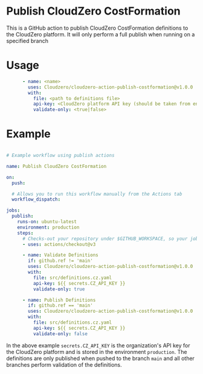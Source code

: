 # Publish CloudZero CostFormation

This is a GitHub action to publish CloudZero CostFormation definitions to the CloudZero platform.
It will only perform a full publish when running on a specified branch

# Usage

```yaml
      - name: <name>
        uses: Cloudzero/cloudzero-action-publish-costformation@v1.0.0
        with:
          file: <path to definitions file>
          api-key: <CloudZero platform API key (should be taken from environment secrets)>
          validate-only: <true|false>
```

# Example

```yaml

# Example workflow using publish actions

name: Publish CloudZero CostFormation

on:
  push:

  # Allows you to run this workflow manually from the Actions tab
  workflow_dispatch:

jobs:
  publish:
    runs-on: ubuntu-latest
    environment: production
    steps:
      # Checks-out your repository under $GITHUB_WORKSPACE, so your job can access it
      - uses: actions/checkout@v3

      - name: Validate Definitions
        if: github.ref != 'main'
        uses: Cloudzero/cloudzero-action-publish-costformation@v1.0.0
        with:
          file: src/definitions.cz.yaml
          api-key: ${{ secrets.CZ_API_KEY }}
          validate-only: true

      - name: Publish Definitions
        if: github.ref == 'main'
        uses: Cloudzero/cloudzero-action-publish-costformation@v1.0.0
        with:
          file: src/definitions.cz.yaml
          api-key: ${{ secrets.CZ_API_KEY }}
          validate-only: false

```

In the above example `secrets.CZ_API_KEY` is the organization's API key for the CloudZero platform and is stored in the environment `production`.
The definitions are only published when pushed to the branch `main` and all other branches perform validation of the definitions.

